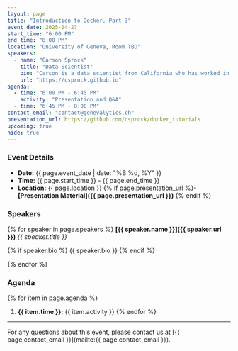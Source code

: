 ```yaml
---
layout: page
title: "Introduction to Docker, Part 3"
event_date: 2025-04-27
start_time: "6:00 PM"
end_time: "8:00 PM"
location: "University of Geneva, Room TBD"
speakers:
  - name: "Carson Sprock"
    title: "Data Scientist"
    bio: "Carson is a data scientist from California who has worked in the freight and commodities industries. He is a generalist but has a special interest in time series."
    url: "https://csprock.github.io"
agenda:
  - time: "6:00 PM - 6:45 PM"
    activity: "Presentation and Q&A"
  - time: "6:45 PM - 8:00 PM"
contact_email: "contact@genevalytics.ch"
presentation_url: https://github.com/csprock/docker_tutorials
upcoming: true
hide: true
---
```


### Event Details

- **Date:** {{ page.event_date | date: "%B %d, %Y" }}
- **Time:** {{ page.start_time }} - {{ page.end_time }}
- **Location:** {{ page.location }}
{% if page.presentation_url %}- **[Presentation Material]({{ page.presentation_url }})** {% endif %}

### Speakers

{% for speaker in page.speakers %}
**[{{ speaker.name }}]({{ speaker.url }})**
*{{ speaker.title }}*

{% if speaker.bio %} {{ speaker.bio }} {% endif %}


{% endfor %}

### Agenda

{% for item in page.agenda %}
1. **{{ item.time }}:** {{ item.activity }}
{% endfor %}

---

For any questions about this event, please contact us at [{{ page.contact_email }}](mailto:{{ page.contact_email }}).